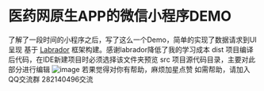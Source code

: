 # 医药网原生APP的微信小程序DEMO
了解了一段时间的小程序之后，写了这么一个Demo，简单的实现了数据请求到UI呈现
基于 [Labrador](https://github.com/maichong/labrador) 框架构建。感谢labrador降低了我的学习成本
dist 项目编译后代码，在IDE新建项目时必须选择该文件夹预览
src 项目源代码目录，主要对此部分进行编辑
 ![image](https://github.com/jiabinxu/yiyaowang-wx/blob/master/%E5%A3%B9%E8%8D%AF%E7%BD%911.gif)
 若果觉得对你有帮助，麻烦加星点赞
如需帮助，请加入QQ交流群 282140496交流
